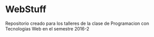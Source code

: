 # WebStuff
Repositorio creado para los talleres de la clase de Programacion con Tecnologias Web en el semestre 2016-2
